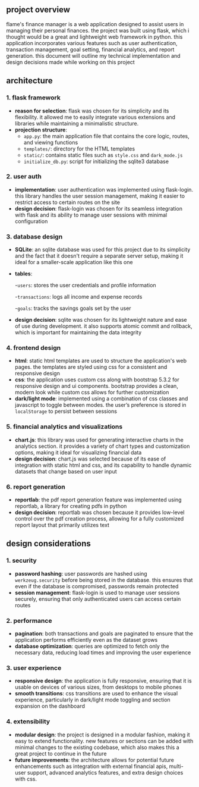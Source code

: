 ## project overview
flame's finance manager is a web application designed to assist users in managing their personal finances. the project was built using flask, which i thought would be a great and lightweight web framework in python. this application incorporates various features such as user authentication, transaction management, goal setting, financial analytics, and report generation. this document will outline my technical implementation and design decisions made while working on this project

## architecture

### 1. **flask framework**
- **reason for selection**: flask was chosen for its simplicity and its flexibility. it allowed me to easily integrate various extensions and libraries while maintaining a minimalistic structure.
- **projection structure**:
  - `app.py`: the main application file that contains the core logic, routes, and viewing functions
  - `templates/`: directory for the HTML templates
  - `static/`: contains static files such as `style.css` and `dark_mode.js`
  - `initialize_db.py`: script for initializing the sqlite3 database

### 2. **user auth**
  - **implementation**: user authentication was implemented using flask-login. this library handles the user session management, making it easier to restrict access to certain routes on the site
  - **design decision**: flask-login was chosen for its seamless integration with flask and its ability to manage user sessions with minimal configuration
 
### 3. **database design**
  - **SQLite**: an sqlite database was used for this project due to its simplicity and the fact that it doesn't require a separate server setup, making it ideal for a smaller-scale application like this one
  
  - **tables**:

    -`users`: stores the user credentials and profile information

    -`transactions`: logs all income and expense records

    -`goals`: tracks the savings goals set by the user
  
  - **design decision**: sqlite was chosen for its lightweight nature and ease of use during development. it also supports atomic commit and rollback, which is important for maintaining the data integrity

### 4. **frontend design**
  - **html**: static html templates are used to structure the application's web pages. the templates are styled using css for a consistent and responsive design
  - **css**: the application uses custom css along with bootstrap 5.3.2 for responsive design and ui components. bootstrap provides a clean, modern look while custom css allows for further customization
  - **dark/light mode**: implemented using a combination of css classes and javascript to toggle between modes. the user’s preference is stored in `localStorage` to persist between sessions

### 5. **financial analytics and visualizations**
  - **chart.js**: this library was used for generating interactive charts in the analytics section. it provides a variety of chart types and customization options, making it ideal for visualizing financial data
  - **design decision**: chart.js was selected because of its ease of integration with static html and css, and its capability to handle dynamic datasets that change based on user input

### 6. **report generation**
  - **reportlab**: the pdf report generation feature was implemented using reportlab, a library for creating pdfs in python
  - **design decision**: reportlab was chosen because it provides low-level control over the pdf creation process, allowing for a fully customized report layout that primarily utilizes text

## design considerations

### 1. security
  - **password hashing**: user passwords are hashed using `werkzeug.security` before being stored in the database. this ensures that even if the database is compromised, passwords remain protected
  - **session management**: flask-login is used to manage user sessions securely, ensuring that only authenticated users can access certain routes

### 2. **performance**
  - **pagination**: both transactions and goals are paginated to ensure that the application performs efficiently even as the dataset grows
  - **database optimization**: queries are optimized to fetch only the necessary data, reducing load times and improving the user experience

### 3. **user experience**
  - **responsive design**: the application is fully responsive, ensuring that it is usable on devices of various sizes, from desktops to mobile phones
  - **smooth transitions**: css transitions are used to enhance the visual experience, particularly in dark/light mode toggling and section expansion on the dashboard

### 4. **extensibility**
  - **modular design**: the project is designed in a modular fashion, making it easy to extend functionality. new features or sections can be added with minimal changes to the existing codebase, which also makes this a great project to continue in the future 
  - **future improvements**: the architecture allows for potential future enhancements such as integration with external financial apis, multi-user support, advanced analytics features, and extra design choices with css.
